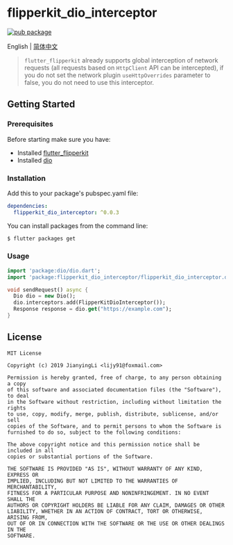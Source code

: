 # flipperkit_dio_interceptor

[![pub package](https://img.shields.io/pub/v/flipperkit_dio_interceptor.svg)](https://pub.dartlang.org/packages/flipperkit_dio_interceptor)

English | [简体中文](./README.zh_CN.md)

> `flutter_flipperkit` already supports global interception of network requests (all requests based on `HttpClient` API can be intercepted), if you do not set the network plugin `useHttpOverrides` parameter to false, you do not need to use this interceptor.

## Getting Started

### Prerequisites

Before starting make sure you have:

- Installed [flutter_flipperkit](https://github.com/blankapp/flutter_flipperkit)
- Installed [dio](https://github.com/flutterchina/dio)

### Installation

Add this to your package's pubspec.yaml file:

```yaml
dependencies:
  flipperkit_dio_interceptor: ^0.0.3
```

You can install packages from the command line:

```bash
$ flutter packages get
```

### Usage

```dart
import 'package:dio/dio.dart';
import 'package:flipperkit_dio_interceptor/flipperkit_dio_interceptor.dart';

void sendRequest() async {
  Dio dio = new Dio();
  dio.interceptors.add(FlipperKitDioInterceptor());
  Response response = dio.get("https://example.com");
}
```

## License

```
MIT License

Copyright (c) 2019 JianyingLi <lijy91@foxmail.com>

Permission is hereby granted, free of charge, to any person obtaining a copy
of this software and associated documentation files (the "Software"), to deal
in the Software without restriction, including without limitation the rights
to use, copy, modify, merge, publish, distribute, sublicense, and/or sell
copies of the Software, and to permit persons to whom the Software is
furnished to do so, subject to the following conditions:

The above copyright notice and this permission notice shall be included in all
copies or substantial portions of the Software.

THE SOFTWARE IS PROVIDED "AS IS", WITHOUT WARRANTY OF ANY KIND, EXPRESS OR
IMPLIED, INCLUDING BUT NOT LIMITED TO THE WARRANTIES OF MERCHANTABILITY,
FITNESS FOR A PARTICULAR PURPOSE AND NONINFRINGEMENT. IN NO EVENT SHALL THE
AUTHORS OR COPYRIGHT HOLDERS BE LIABLE FOR ANY CLAIM, DAMAGES OR OTHER
LIABILITY, WHETHER IN AN ACTION OF CONTRACT, TORT OR OTHERWISE, ARISING FROM,
OUT OF OR IN CONNECTION WITH THE SOFTWARE OR THE USE OR OTHER DEALINGS IN THE
SOFTWARE.
```
